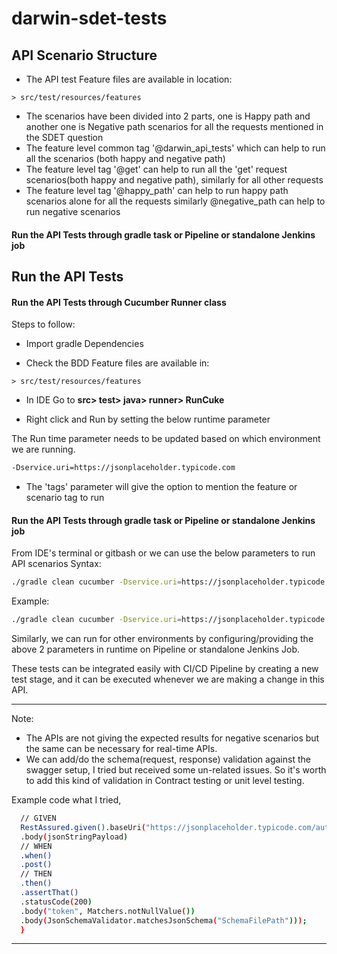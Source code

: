 # darwin-sdet-tests

## API Scenario Structure

- The API test Feature files are available in location:

```> src/test/resources/features```

- The scenarios have been divided into 2 parts, one is Happy path and another one is Negative path scenarios for all the requests mentioned in the SDET question
- The feature level common tag '@darwin_api_tests' which can help to run all the scenarios (both happy and negative path)
- The feature level tag '@get' can help to run all the 'get' request scenarios(both happy and negative path), similarly for all other requests 
- The feature level tag '@happy_path' can help to run happy path scenarios alone for all the requests similarly @negative_path can help to run negative scenarios

#### Run the API Tests through gradle task or Pipeline or standalone Jenkins job

## Run the API Tests

#### Run the API Tests through Cucumber Runner class

Steps to follow:

- Import gradle Dependencies

- Check the BDD Feature files are available in:

```> src/test/resources/features```

- In IDE Go to **src> test> java> runner> RunCuke**

- Right click and Run by setting the below runtime parameter

The Run time parameter needs to be updated based on which environment we are running.

```bash
-Dservice.uri=https://jsonplaceholder.typicode.com
```

- The 'tags' parameter will give the option to mention the feature or scenario tag to run

#### Run the API Tests through gradle task or Pipeline or standalone Jenkins job

From IDE's terminal or gitbash or  we can use the below parameters to run API scenarios
Syntax:
```bash
./gradle clean cucumber -Dservice.uri=https://jsonplaceholder.typicode.com
```
Example:
```bash
./gradle clean cucumber -Dservice.uri=https://jsonplaceholder.typicode.com
```

Similarly, we can run for other environments by configuring/providing the above 2 parameters in runtime on Pipeline or standalone Jenkins Job.

These tests can be integrated easily with CI/CD Pipeline by creating a new test stage, and it can be executed whenever we are making a change in this API.


*****************************************
Note:

- The APIs are not giving the expected results for negative scenarios but the same can be necessary for real-time APIs.
- We can add/do the schema(request, response) validation against the swagger setup, I tried but received some un-related issues. 
  So it's worth to add this kind of validation in Contract testing or unit level testing.

Example code what I tried,
```bash
  // GIVEN
  RestAssured.given().baseUri("https://jsonplaceholder.typicode.com/auth")
  .body(jsonStringPayload)
  // WHEN
  .when()
  .post()
  // THEN
  .then()
  .assertThat()
  .statusCode(200)
  .body("token", Matchers.notNullValue())
  .body(JsonSchemaValidator.matchesJsonSchema("SchemaFilePath")));
  }
  ```
*****************************************
